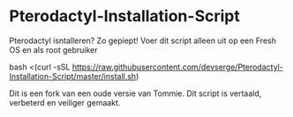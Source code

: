# Pterodactyl-Installation-Script
Pterodactyl isntalleren? Zo gepiept! 
Voer dit script alleen uit op een Fresh OS en als root gebruiker

bash <(curl -sSL https://raw.githubusercontent.com/devserge/Pterodactyl-Installation-Script/master/install.sh)

Dit is een fork van een oude versie van Tommie. Dit script is vertaald, verbeterd en veiliger gemaakt.
